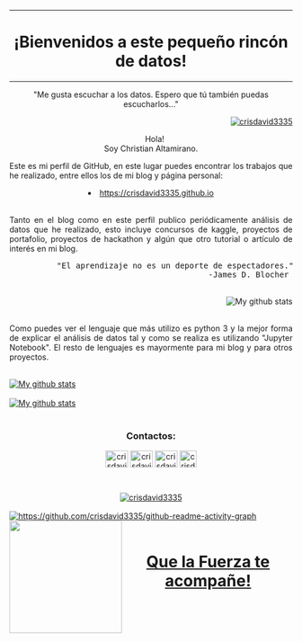 <!DOCTYPE html>
<body>
<!--Titulos-->
<div>
 <hr>
  <h1 align="center">¡Bienvenidos a este pequeño rincón de datos!</h1>
 <hr>
  <p align="center">"Me gusta escuchar a los datos. Espero que tú también puedas escucharlos..."</p>
</div>
<!---->

<!--Visitantes-->
<a href="https://crisdavid3335.github.io" target="_blank" rel="noreferrer">
<p align="right"> <img
    src="https://komarev.com/ghpvc/?username=crisdavid3335&label=Profile%20views&color=0e75b6&style=plastic"
    alt="crisdavid3335" /> </p>
 </a>
<!---->


<!--Intro-->
<div>
  <a href="https://crisdavid3335.github.io" target="_blank" rel="noreferrer">
    <img align='left'
      src="https://cdn.dribbble.com/users/1292677/screenshots/6139167/media/5387dc7e035b3efe9d94516044de66a4.gif"
      width="10px" />
  </a>
  <p align='center'>
    Hola!
    <br>
    Soy Christian Altamirano.
    <br>
  </p>
  <p align='justify'>
    Este es mi perfil de GitHub, en este lugar puedes encontrar los trabajos que he realizado, entre ellos los de mi blog y página personal:
  </p>
  <a href="https://crisdavid3335.github.io" target="_blank" rel="noreferrer">
  <li align='center'>
    https://crisdavid3335.github.io 
  </li>
  </a>
  <br>
  <p align='justify'>
    Tanto en el blog como en este perfil publico periódicamente análisis de datos que he realizado, esto incluye concursos de kaggle, proyectos de portafolio, proyectos de hackathon y algún que otro tutorial o artículo de interés en mi blog.
  </p>
<pre>
          "El aprendizaje no es un deporte de espectadores."
                                          -James D. Blocher
</pre>
</div>
<!---->
  <br>
<!--Top Lenguajes-->
<div>
 <a href="https://crisdavid3335.github.io" target="_blank" rel="noreferrer">
  <img align="right"
    src="https://github-readme-stats.vercel.app/api/top-langs/?username=crisdavid3335&layout=default&theme=vue-dark&hide=html&hide_border=true&card_width=330"
    alt="My github stats" />  
 </a>
  <br>
  <br>
  <p align="justify">
    Como puedes ver el lenguaje que más utilizo es python 3 y la mejor forma de explicar el análisis de datos tal y como se realiza es utilizando "Jupyter Notebook". El resto de lenguajes es mayormente para mi blog y para otros proyectos.
  </p>
</div>
<!---->
  <br>
 <!--Calificaciones-->
<div>
 <a href="https://crisdavid3335.github.io" target="_blank" rel="noreferrer">
<img align="center"
  src="https://github-readme-stats.vercel.app/api?username=crisdavid3335&show_icons=true&include_all_commits=true&theme=cobalt&hide_border=true"
  alt="My github stats" />
  </a>
</div>
<!---->
  <br>
<!--Días continuos-->
<div>
 <a href="https://crisdavid3335.github.io" target="_blank" rel="noreferrer">
<img align="center"
  src="https://github-readme-streak-stats.herokuapp.com?user=crisdavid3335&theme=vue-dark&hide_border=true&date_format=M%20j%5B%2C%20Y%5D"
  alt="My github stats" />
 </a>
</div>
  <br>
<!---->
<!--Contactos (con link)-->
<div>
<h3 align="center">Contactos:</h3>
<p align="center">
  <a href="https://twitter.com/crisdavid3335" target="_blank" rel="noreferrer"><img align="center"
      src="https://raw.githubusercontent.com/rahuldkjain/github-profile-readme-generator/master/src/images/icons/Social/twitter.svg"
      alt="crisdavid3335" height="30" width="40" /></a>
  <a href="https://linkedin.com/in/crisdavid3335" target="_blank" rel="noreferrer"><img align="center"
      src="https://raw.githubusercontent.com/rahuldkjain/github-profile-readme-generator/master/src/images/icons/Social/linked-in-alt.svg"
      alt="crisdavid3335" height="30" width="40" /></a>
  <a href="https://www.hackerrank.com/crisdavid3335" target="_blank" rel="noreferrer"><img align="center"
      src="https://raw.githubusercontent.com/rahuldkjain/github-profile-readme-generator/master/src/images/icons/Social/hackerrank.svg"
      alt="crisdavid3335" height="30" width="40" /></a>
   <a href="https://wa.me/59897234803?text=Hola, Christian, me interesa tu trabajo " target="_blank" rel="noreferrer"><img align="center"
      src="https://www.pngplay.com/wp-content/uploads/8/Whatsapp-Logo-PNG-HD-Quality.png"
      alt="crisdavid3335" height="30" width="30" /></a>
</p>
</div>
<!---->
<br>
<!--Trofeo de github-->
<a href="https://crisdavid3335.github.io" target="_blank" rel="noreferrer">
<p align="center"><img
      src="https://github-profile-trophy.vercel.app/?username=crisdavid3335&theme=radical" alt="crisdavid3335" />
</p>
</a>
<!---->
</p>
<!--Gráfico de contribuciones-->
<a href="https://crisdavid3335.github.io" target="_blank" rel="noreferrer">
<img align="center"
    src="https://activity-graph.herokuapp.com/graph?username=crisdavid3335&theme=react-dark&line=0a60ff&point=20e2f7"
    alt="https://github.com/crisdavid3335/github-readme-activity-graph" />
</a>
<!---->
<a href="https://crisdavid3335.github.io" target="_blank" rel="noreferrer">
 <img align='left'
      src="https://img.icons8.com/nolan/344/darth-vader.png" 
      width = "200px"/>
      <br>
      <br>
      <h1 align="center">Que la Fuerza te acompañe!</h1>
</a>
</body>
<!-------------------------------------------------------------------------------------------------------------------------------------------------------------------->
<!-----------------------------------------------------------------------------Eliminados----------------------------------------------------------------------------->
<!-------------------------------------------------------------------------------------------------------------------------------------------------------------------->
<!--Logo de twitter-->
<!--<p align="left"> <a href="https://twitter.com/crisdavid3335" target="blank"><img src="https://img.shields.io/twitter/follow/crisdavid3335?logo=twitter&style=flat-square" alt="crisdavid3335" /></a> </p>-->
<!---->
</html>



